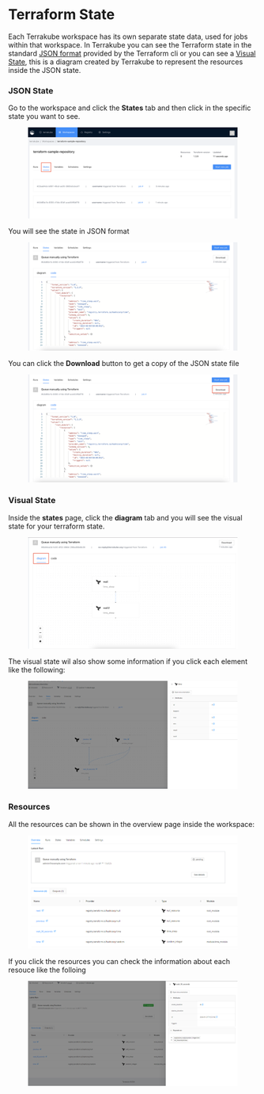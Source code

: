 # Terraform State

Each Terrakube workspace has its own separate state data, used for jobs within that workspace. In Terrakube you can see the Terraform state in the standard [JSON format](terraform-state.md#json-state) provided by the Terraform cli or you can see a [Visual State](terraform-state.md#visual-state), this is a diagram created by Terrakube to represent the resources inside the JSON state.

### JSON State

Go to the workspace and click the **States** tab and then click in the specific state you want to see.

<figure><img src="../../.gitbook/assets/image (255).png" alt=""><figcaption></figcaption></figure>

You will see the state in JSON format

<figure><img src="../../.gitbook/assets/image (284).png" alt=""><figcaption></figcaption></figure>

You can click the **Download** button to get a copy of the JSON state file&#x20;

<figure><img src="../../.gitbook/assets/image (198).png" alt=""><figcaption></figcaption></figure>

### Visual State

Inside the **states** page, click the **diagram** tab and you will see the visual state for your terraform state.

<figure><img src="../../.gitbook/assets/image (270).png" alt=""><figcaption></figcaption></figure>

The visual state wil also show some information if you click each element like the following:

<figure><img src="../../.gitbook/assets/image (368).png" alt=""><figcaption></figcaption></figure>

### Resources

All the resources can be shown in the overview page inside the workspace:

<figure><img src="../../.gitbook/assets/image (366).png" alt=""><figcaption></figcaption></figure>

If you click the resources you can check the information about each resouce like the folloing

<figure><img src="../../.gitbook/assets/image (367).png" alt=""><figcaption></figcaption></figure>
